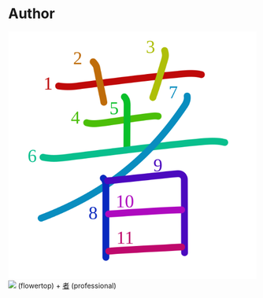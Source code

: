 # Author
![著](../kanji-colorize/8457.svg)
![](https://www.kanjidamage.com/assets/radsmall/flower-303d55c2aa8534ab3d1d8290588d7c1462971c974af29d9210696326646feb14.jpg) (flowertop) + [者](者.md) (professional) 